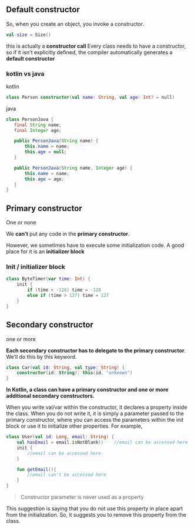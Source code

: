 ## Default constructor

So, when you create an object, you invoke a constructor.

```kotlin
val size = Size()
```
this is actually a **constructor call**
 Every class needs to have a constructor, so if it isn't explicitly defined, the compiler automatically generates a **default constructor**
 
 ### kotlin vs java
 kotlin
 ```kotlin
 class Person constructor(val name: String, val age: Int? = null)
 ```
 java
 
 ```java
 class PersonJava {
    final String name;
    final Integer age;

    public PersonJava(String name) {
        this.name = name;
        this.age = null;
    }

    public PersonJava(String name, Integer age) {
        this.name = name;
        this.age = age;
    }
}
 ```

## Primary constructor

One or none

We **can’t** put any code in the **primary constructor**.

However, we sometimes have to execute some initialization code. A good place for it is an **initializer block**

### Init / initializer block

```kotlin
class ByteTimer(var time: Int) {
    init {
        if (time < -128) time = -128
        else if (time > 127) time = 127
    }
}
```

## Secondary constructor

one or more

**Each secondary constructor has to delegate to the primary constructor**. We’ll do this by this keyword.

```kotlin
class Car(val id: String, val type: String) {
    constructor(id: String): this(id, "unknown")
}
```




**In Kotlin, a class can have a primary constructor and one or more additional secondary constructors.**


When you write val/var within the constructor, it declares a property inside the class. When you do not write it, it is simply a parameter passed to the primary constructor, where you can access the parameters within the init block or use it to initialize other properties. For example,

```kotlin
class User(val id: Long, email: String) {
    val hasEmail = email.isNotBlank()    //email can be accessed here
    init {
        //email can be accessed here
    }

    fun getEmail(){
        //email can't be accessed here
    }
}
```

> Constructor parameter is never used as a property

This suggestion is saying that you do not use this property in place apart from the initialization. So, it suggests you to remove this property from the class.
